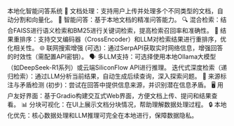 本地化智能问答系统
📁 文档处理：支持用户上传并处理多个不同类型的文档，自动分割和向量化。
🧠 智能问答：基于本地文档的精准问答能力。
🔍 混合检索：结合FAISS进行语义检索和BM25进行关键词检索，提高检索召回率和准确性。
🔄 结果重排序：支持交叉编码器（CrossEncoder）和LLM对检索结果进行重排序，优化相关性。
🌐 联网搜索增强 (可选)：通过SerpAPI获取实时网络信息，增强回答的时效性（需配置API密钥）。
🗣️ 多LLM支持：可选择使用本地Ollama大模型（如DeepSeek-R1系列）或云端SiliconFlow API进行推理。
迭代式深度检索（递归检索）：通过LLM分析当前结果，自动生成后续查询，深入探索问题。
📄 来源标注与矛盾检测 (初步)：尝试在回答中提供信息来源，并识别潜在信息矛盾。
🖥️ 用户友好界面：基于Gradio构建交互式Web界面，方便文档上传、提问和结果查看。
📊 分块可视化：在UI上展示文档分块情况，帮助理解数据处理过程。
🔒 本地化优先：核心数据处理和LLM推理可完全在本地进行，保障数据隐私。

